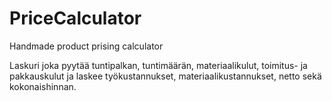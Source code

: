 # PriceCalculator
Handmade product prising calculator

Laskuri joka pyytää tuntipalkan, tuntimäärän, materiaalikulut, toimitus- ja pakkauskulut
ja laskee työkustannukset, materiaalikustannukset, netto sekä kokonaishinnan.
